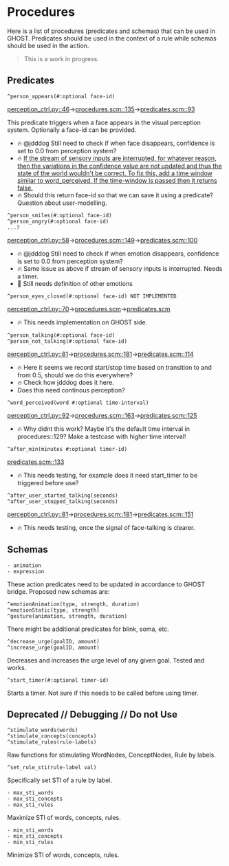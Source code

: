 # Procedures

Here is a list of procedures (predicates and schemas) that can be used in GHOST. Predicates should be used in the context of a rule while schemas should be used in the action.

> This is a work in progress.

## Predicates

```
^person_appears(#:optional face-id)
```
[perception_ctrl.py::46](https://github.com/opencog/ghost_bridge/blob/1e554bbf79ea890f8fdc1b0ce6681f65e6a38869/src/ghost_bridge/perception_ctrl.py#L46)->[procedures.scm::135](https://github.com/opencog/opencog/blob/28a1c3aa6074616e141d26b8c51a324203236ace/opencog/ghost/procedures/procedures.scm#L135)->[predicates.scm::93](https://github.com/opencog/opencog/blob/28a1c3aa6074616e141d26b8c51a324203236ace/opencog/ghost/procedures/predicates.scm#L93)

This predicate triggers when a face appears in the visual perception system. Optionally a face-id can be provided.

  - 🔥 @jdddog Still need to check if when face disappears, confidence is set to 0.0 from perception system?
  - 🔥 [If the stream of sensory inputs are interrupted, for whatever reason, then the variations in the confidence value are not updated and thus the  state of the world wouldn't be correct. To fix this, add a time window similar to word_perceived. If the time-window is passed then it returns false.](https://github.com/opencog/opencog/blob/28a1c3aa6074616e141d26b8c51a324203236ace/opencog/ghost/procedures/predicates.scm#L83)
  - 🔥 Should this return face-id so that we can save it using a predicate? Question about user-modelling.


```
^person_smiles(#:optional face-id)
^person_angry(#:optional face-id)
...?
```
[perception_ctrl.py::58](https://github.com/opencog/ghost_bridge/blob/1e554bbf79ea890f8fdc1b0ce6681f65e6a38869/src/ghost_bridge/perception_ctrl.py#L58)->[procedures.scm::149](https://github.com/opencog/opencog/blob/28a1c3aa6074616e141d26b8c51a324203236ace/opencog/ghost/procedures/procedures.scm#L149)->[predicates.scm::100](https://github.com/opencog/opencog/blob/28a1c3aa6074616e141d26b8c51a324203236ace/opencog/ghost/procedures/predicates.scm#L100)

  - 🔥 @jdddog Still need to check if when emotion disappears, confidence is set to 0.0 from perception system?
  - 🔥 Same issue as above if stream of sensory inputs is interrupted. Needs a timer.
  - 🧐 Still needs definition of other emotions


```
^person_eyes_closed(#:optional face-id) NOT IMPLEMENTED
```

[perception_ctrl.py::70](https://github.com/opencog/ghost_bridge/blob/1e554bbf79ea890f8fdc1b0ce6681f65e6a38869/src/ghost_bridge/perception_ctrl.py#L70)->[procedures.scm](#)->[predicates.scm](#)

  - 🔥 This needs implementation on GHOST side.


```
^person_talking(#:optional face-id)
^person_not_talking(#:optional face-id)
```
[perception_ctrl.py::81](https://github.com/opencog/ghost_bridge/blob/1e554bbf79ea890f8fdc1b0ce6681f65e6a38869/src/ghost_bridge/perception_ctrl.py#L81)->[procedures.scm::181](https://github.com/opencog/opencog/blob/28a1c3aa6074616e141d26b8c51a324203236ace/opencog/ghost/procedures/procedures.scm#L181)->[predicates.scm::114](https://github.com/opencog/opencog/blob/28a1c3aa6074616e141d26b8c51a324203236ace/opencog/ghost/procedures/predicates.scm#L114)

  - 🔥 Here it seems we record start/stop time based on transition to and from 0.5, should we do this everywhere?
  - 🔥 Check how jdddog does it here.
  - Does this need continous perception?

```
^word_perceived(word #:optional time-interval)
```
[perception_ctrl.py::92](https://github.com/opencog/ghost_bridge/blob/1e554bbf79ea890f8fdc1b0ce6681f65e6a38869/src/ghost_bridge/perception_ctrl.py#L92)->[procedures.scm::163](https://github.com/opencog/opencog/blob/28a1c3aa6074616e141d26b8c51a324203236ace/opencog/ghost/procedures/procedures.scm#L163)->[predicates.scm::125](https://github.com/opencog/opencog/blob/28a1c3aa6074616e141d26b8c51a324203236ace/opencog/ghost/procedures/predicates.scm#L125)

  - 🔥 Why didnt this work? Maybe it's the default time interval in procedures::129? Make a testcase with higher time interval!


```
^after_min(minutes #:optional timer-id)
```
[predicates.scm::133](https://github.com/opencog/opencog/blob/28a1c3aa6074616e141d26b8c51a324203236ace/opencog/ghost/procedures/predicates.scm#L133)

  - 🔥 This needs testing, for example does it need start_timer to be triggered before use?


```
^after_user_started_talking(seconds)
^after_user_stopped_talking(seconds)

```
[perception_ctrl.py::81](https://github.com/opencog/ghost_bridge/blob/1e554bbf79ea890f8fdc1b0ce6681f65e6a38869/src/ghost_bridge/perception_ctrl.py#L81)->[procedures.scm::181](https://github.com/opencog/opencog/blob/28a1c3aa6074616e141d26b8c51a324203236ace/opencog/ghost/procedures/procedures.scm#L181)->[predicates.scm::151](https://github.com/opencog/opencog/blob/28a1c3aa6074616e141d26b8c51a324203236ace/opencog/ghost/procedures/predicates.scm#L151)

  - 🔥 This needs testing, once the signal of face-talking is clearer.








## Schemas

```
- animation
- expression
```
These action predicates need to be updated in accordance to GHOST bridge. Proposed new schemas are: 
```
^emotionAnimation(type, strength, duration)
^emotionStatic(type, strength)
^gesture(animation, strength, duration)
``` 
There might be additional predicates for blink, soma, etc. 


```
^decrease_urge(goalID, amount)
^increase_urge(goalID, amount)
```
Decreases and increases the urge level of any given goal. Tested and works.


```
^start_timer(#:optional timer-id)
```
Starts a timer. Not sure if this needs to be called before using timer.



## Deprecated // Debugging // Do not Use

```
^stimulate_words(words)
^stimulate_concepts(concepts)
^stimulate_rules(rule-labels)
```
Raw functions for stimulating WordNodes, ConceptNodes, Rule by labels.

```
^set_rule_sti(rule-label val)
```
Specifically set STI of a rule by label.

```
- max_sti_words
- max_sti_concepts
- max_sti_rules
```
Maximize STI of words, concepts, rules.

```
- min_sti_words
- min_sti_concepts
- min_sti_rules
```
Minimize STI of words, concepts, rules.

